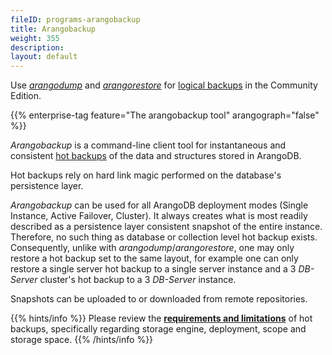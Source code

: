 ```yaml
---
fileID: programs-arangobackup
title: Arangobackup
weight: 355
description: 
layout: default
---
```

Use [_arangodump_](../arangodump/) and
[_arangorestore_](../arangorestore/) for
[logical backups](../../backup-restore/#logical-backups) in the Community Edition.

{{% enterprise-tag feature="The arangobackup tool" arangograph="false" %}}

_Arangobackup_ is a command-line client tool for instantaneous and
consistent [hot backups](../../backup-restore/#hot-backups) of the data and
structures stored in ArangoDB.

Hot backups rely on hard link magic performed on the database's
persistence layer.

_Arangobackup_ can be used for all ArangoDB deployment modes
(Single Instance, Active Failover, Cluster). It always creates what
is most readily described as a persistence layer consistent snapshot
of the entire instance. Therefore, no such thing as database or
collection level hot backup exists. Consequently, unlike with
_arangodump_/_arangorestore_, one may only restore a hot backup set to
the same layout, for example one can only restore a single server hot backup 
to a single server instance and a 3 _DB-Server_ cluster's hot backup to a 3
_DB-Server_ instance.

Snapshots can be uploaded to or downloaded from remote repositories.

{{% hints/info %}}
Please review the
[**requirements and limitations**](../../backup-restore/#hot-backup-limitations)
of hot backups, specifically regarding storage engine, deployment, scope
and storage space.
{{% /hints/info %}}
